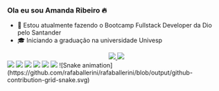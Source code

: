 ### Ola eu sou Amanda Ribeiro 🔥

-  📓 Estou atualmente fazendo o Bootcamp Fullstack Developer da Dio pelo Santander
-  🎓 Iniciando a graduação na universidade Univesp 

<div align="center">
  <a href="https://github.com/Amanda-ribeiiro">
  <img height="180em" src="https://github-readme-stats.vercel.app/api?username=Amanda-ribeiiro&show_icons=true&theme=purse&include_all_commits=true&count_private=true"/>
  <img height="180em" src="https://github-readme-stats.vercel.app/api/top-langs/?username=Amanda-ribeiiro&layout=compact&langs_count=7&theme=purse"/>
</div>

<div> 
<a href = "dadaribeiro.ar@gmail.com"><img src="https://img.shields.io/badge/-Gmail-%23333?style=for-the-badge&logo=gmail&logoColor=white" target="_blank"></a>
  <a href="https://www.instagram.com/ama.ndarc/" target="_blank"><img src="https://img.shields.io/badge/-Instagram-%23E4405F?style=for-the-badge&logo=instagram&logoColor=white" target="_blank"></a>
 	<a href="https://twitter.com/daaribeiro_" target="_blank"><img src="https://img.shields.io/badge/Twitter-1DA1F2?style=for-the-badge&logo=twitter&logoColor=white" target="_blank"></a> 
  <a href="amandaribeiro.c@outlook.com"><img src="https://img.shields.io/badge/Microsoft_Outlook-0078D4?style=for-the-badge&logo=microsoft-outlook&logoColor=white"target="_blank"></a>
  <a href="https://wa.me/<+5511988737090"><img src="https://img.shields.io/badge/WhatsApp-25D366?style=for-the-badge&logo=whatsapp&logoColor=white"target="_blank"></a>
  <a href="https://www.linkedin.com/in/amandarcerqueira/" target="_blank"><img src="https://img.shields.io/badge/-LinkedIn-%230077B5?style=for-the-badge&logo=linkedin&logoColor=white" target="_blank"></a> 
    ![Snake animation](https://github.com/rafaballerini/rafaballerini/blob/output/github-contribution-grid-snake.svg)
</div>


